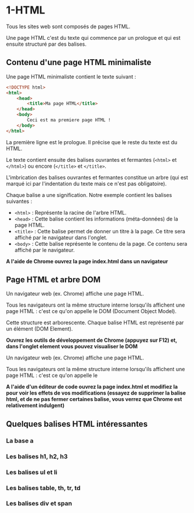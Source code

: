 # 1-HTML

Tous les sites web sont composés de pages HTML.

Une page HTML c'est du texte qui commence par un prologue et qui est ensuite structuré par des balises.

## Contenu d'une page HTML minimaliste

Une page HTML minimaliste contient le texte suivant :

```html
<!DOCTYPE html>
<html>
    <head>
        <title>Ma page HTML</title>
    </head>
    <body>
        Ceci est ma premiere page HTML !
    </body>
</html>
```

La première ligne est le prologue. Il précise que le reste du texte est du HTML.

Le texte contient ensuite des balises ouvrantes et fermantes (`<html>` et `</html>`) ou encore (`</title>` et `</title>`.

L'imbrication des balises ouvrantes et fermantes constitue un arbre (qui est marqué ici par l'indentation du texte mais ce n'est pas obligatoire).

Chaque balise a une signification. Notre exemple contient les balises suivantes : 
* `<html>` : Représente la racine de l'arbre HTML.
* `<head>` : Cette balise contient les informations (méta-données) de la page HTML.
* `<title>` : Cette balise permet de donner un titre à la page. Ce titre sera affiché par le navigateur dans l'onglet.
* `<body>` : Cette balise représente le contenu de la page. Ce contenu sera affiché par le navigateur.

**A l'aide de Chrome ouvrez la page index.html dans un navigateur**

## Page HTML et arbre DOM

Un navigateur web (ex. Chrome) affiche une page HTML.
 
Tous les navigateurs ont la même structure interne lorsqu'ils affichent une page HTML : c'est ce qu'on appelle le DOM (Document Object Model).

Cette structure est arborescente. Chaque balise HTML est représenté par un élément (DOM Element).

**Ouvrez les outils de développement de Chrome (appuyez sur F12) et, dans l'onglet element vous pouvez visualiser le DOM**

Un navigateur web (ex. Chrome) affiche une page HTML.

Tous les navigateurs ont la même structure interne lorsqu'ils affichent une page HTML : c'est ce qu'on appelle le 

**A l'aide d'un éditeur de code ouvrez la page index.html et modifiez la pour voir les effets de vos modifications (essayez de supprimer la balise html, et de ne pas fermer certaines balise, vous verrez que Chrome est relativement indulgent)**


## Quelques balises HTML intéressantes

### La base a

### Les balises h1, h2, h3

### Les balises ul et li

### Les balises table, th, tr, td

### Les balises div et span


